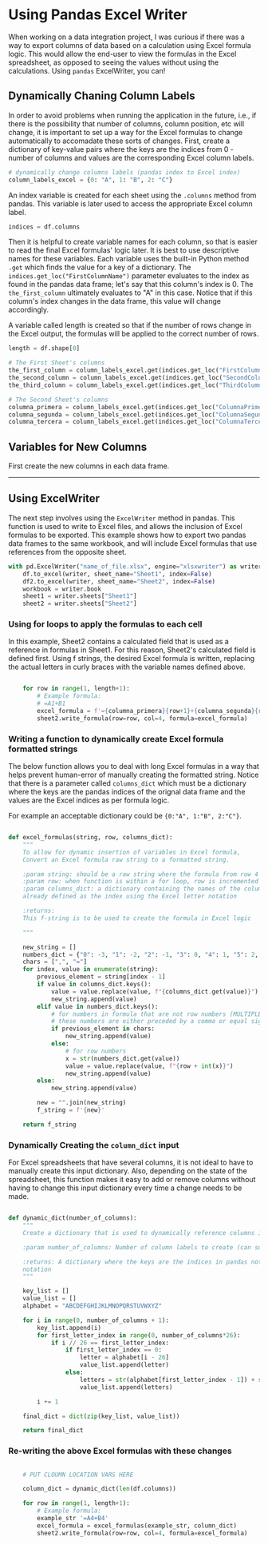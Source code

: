 # Using Pandas Excel Writer

When working on a data integration project, I was curious if there was a way to export columns of data based on a calculation using Excel formula logic. This would allow the end-user to view the formulas in the Excel spreadsheet, as opposed to seeing the values without using the calculations. Using `pandas` ExcelWriter, you can!

## Dynamically Chaning Column Labels

In order to avoid problems when running the application in the future, i.e., if there is the possibility that number of columns, column position, etc will change, it is important to set up a way for the Excel formulas to change automatically to accomadate these sorts of changes. First, create a dictionary of key-value pairs where the keys are the indices from 0 - number of columns and values are the corresponding Excel column labels.

```py
# dynamically change columns labels (pandas index to Excel index)
column_labels_excel = {0: "A", 1: "B", 2: "C"}
```

An index variable is created for each sheet using the `.columns` method from pandas. This variable is later used to access the appropriate Excel column label.

```py
indices = df.columns
```

Then it is helpful to create variable names for each column, so that is easier to read the final Excel formulas' logic later. It is best to use descriptive names for these variables. Each variable uses the built-in Python method `.get` which finds the value for a key of a dictionary. The `indices.get_loc("FirstColumnName")` parameter evaluates to the index as found in the pandas data frame; let's say that this column's index is 0. The `the_first_column` ultimately evaluates to "A" in this case. Notice that if this column's index changes in the data frame, this value will change accordingly.

A variable called length is created so that if the number of rows change in the Excel output, the formulas will be applied to the correct number of rows.

```py
length = df.shape[0]

# The First Sheet's columns
the_first_column = column_labels_excel.get(indices.get_loc("FirstColumnName"))
the_second_column = column_labels_excel.get(indices.get_loc("SecondColumnName"))
the_third_column = column_labels_excel.get(indices.get_loc("ThirdColumnName"))

# The Second Sheet's columns
columna_primera = column_labels_excel.get(indices.get_loc("ColumnaPrimera"))
columna_segunda = column_labels_excel.get(indices.get_loc("ColumnaSegunda"))
columna_tercera = column_labels_excel.get(indices.get_loc("ColumnaTercera"))

```

## Variables for New Columns

First create the new columns in each data frame.

---

## Using ExcelWriter

The next step involves using the `ExcelWriter` method in pandas. This function is used to write to Excel files, and allows the inclusion of Excel formulas to be exported. This example shows how to export two pandas data frames to the same workbook, and will include Excel formulas that use references from the opposite sheet.

```py
with pd.ExcelWriter("name_of_file.xlsx", engine="xlsxwriter") as writer:
    df.to_excel(writer, sheet_name="Sheet1", index=False)
    df2.to_excel(writer, sheet_name="Sheet2", index=False)
    workbook = writer.book
    sheet1 = writer.sheets["Sheet1"]
    sheet2 = writer.sheets["Sheet2"]
```

### Using for loops to apply the formulas to each cell

In this example, Sheet2 contains a calculated field that is used as a reference in formulas in Sheet1. For this reason, Sheet2's calculated field is defined first. Using f strings, the desired Excel formula is written, replacing the actual letters in curly braces with the variable names defined above.

```py

    for row in range(1, length+1):
        # Example formula:
        # =A1+B1
        excel_formula = f'={columna_primera}{row+1}+{columna_segunda}{row+2}'
        sheet2.write_formula(row=row, col=4, formula=excel_formula)
```

### Writing a function to dynamically create Excel formula formatted strings

The below function allows you to deal with long Excel formulas in a way that helps prevent human-error of manually creating the formatted string. Notice that there is a parameter called `columns_dict` which must be a dictionary where the keys are the pandas indices of the orignal data frame and the values are the Excel indices as per formula logic.

For example an acceptable dictionary could be `{0:"A", 1:"B", 2:"C"}`.

```py

def excel_formulas(string, row, columns_dict):
    """
    To allow for dynamic insertion of variables in Excel formula,
    Convert an Excel formula raw string to a formatted string.

    :param string: should be a raw string where the formula from row 4 is pasted in to avoid #REF errors
    :param row: when function is within a for loop, row is incremented
    :param columns_dict: a dictionary containing the names of the columns, where each key & value in the dictionary is
    already defined as the index using the Excel letter notation

    :returns:
    This f-string is to be used to create the formula in Excel logic

    """

    new_string = []
    numbers_dict = {"0": -3, "1": -2, "2": -1, "3": 0, "4": 1, "5": 2, "6": 3, "7": 4, "8": 5, "9": 6}
    chars = [",", "="]
    for index, value in enumerate(string):
        previous_element = string[index - 1]
        if value in columns_dict.keys():
            value = value.replace(value, f"{columns_dict.get(value)}")
            new_string.append(value)
        elif value in numbers_dict.keys():
            # for numbers in formula that are not row numbers (MULTIPLE DIGITS ARE NOT SUPPORTED)
            # these numbers are either preceded by a comma or equal sign
            if previous_element in chars:
                new_string.append(value)
            else:
                # for row numbers
                x = str(numbers_dict.get(value))
                value = value.replace(value, f"{row + int(x)}")
                new_string.append(value)
        else:
            new_string.append(value)

        new = "".join(new_string)
        f_string = f'{new}'

    return f_string

```

### Dynamically Creating the `column_dict` input

For Excel spreadsheets that have several columns, it is not ideal to have to manually create this input dictionary. Also, depending on the state of the spreadsheet, this function makes it easy to add or remove columns without having to change this input dictionary every time a change needs to be made.

```py

def dynamic_dict(number_of_columns):
    """
    Create a dictionary that is used to dynamically reference columns in Excel formulas

    :param number_of_columns: Number of column labels to create (can support up to 701)

    :returns: A dictionary where the keys are the indices in pandas notation and the values are the indices in Excel
    notation
    """

    key_list = []
    value_list = []
    alphabet = "ABCDEFGHIJKLMNOPQRSTUVWXYZ"

    for i in range(0, number_of_columns + 1):
        key_list.append(i)
        for first_letter_index in range(0, number_of_columns*26):
            if i // 26 == first_letter_index:
                if first_letter_index == 0:
                    letter = alphabet[i - 26]
                    value_list.append(letter)
                else:
                    letters = str(alphabet[first_letter_index - 1]) + str(alphabet[i - 26 * first_letter_index])
                    value_list.append(letters)

        i += 1

    final_dict = dict(zip(key_list, value_list))

    return final_dict

```

### Re-writing the above Excel formulas with these changes

```py

    # PUT CLOUMN LOCATION VARS HERE

    column_dict = dynamic_dict(len(df.columns))

    for row in range(1, length+1):
        # Example formula:
        example_str '=A4+B4'
        excel_formula = excel_formulas(example_str, column_dict)
        sheet2.write_formula(row=row, col=4, formula=excel_formula)
```
